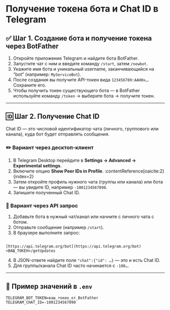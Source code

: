 # Получение токена бота и Chat ID в Telegram

## ✅ Шаг 1. Создание бота и получение токена через BotFather  
1. Откройте приложение Telegram и найдите бота BotFather.  
2. Запустите чат с ним и введите команду `/start`, затем `/newbot`.  
3. Укажите имя бота и уникальный username, заканчивающийся на “bot” (например: `MyServiceBot`).  
4. После создания вы получите API-токен вида `123456789:AAH0x…`. Сохраните его.  
5. Чтобы получить токен существующего бота — в BotFather используйте команду `/token` → выберите бота → получите токен.

---

## 🆔 Шаг 2. Получение Chat ID  
Chat ID — это числовой идентификатор чата (личного, группового или канала), куда бот будет отправлять сообщения.

### ✏️ Вариант через десктоп-клиент  
1. В Telegram Desktop перейдите в **Settings → Advanced → Experimental settings**.  
2. Включите опцию **Show Peer IDs in Profile**. :contentReference[oaicite:2]{index=2}  
3. Затем откройте профиль нужного чата (группы или канала) или бота — вы увидите ID, например `-1001234567890`.  
4. Запишите полученный Chat ID.

### 🔧 Вариант через API запрос  
1. Добавьте бота в нужный чат/канал или начните с личного чата с ботом.  
2. Отправьте сообщение (например `/start`).  
3. В браузере выполните запрос:  
```

[https://api.telegram.org/bot](https://api.telegram.org/bot)<ВАШ_ТОКЕН>/getUpdates

````
4. В JSON-ответе найдите поле `"chat":{"id": …}` — это и есть Chat ID.  
5. Для группы/канала Chat ID часто начинается с `-100…`.

---

## 📝 Пример значений в `.env`  
```env
TELEGRAM_BOT_TOKEN=ваш_токен_от_BotFather  
TELEGRAM_CHAT_ID=-1001234567890
````